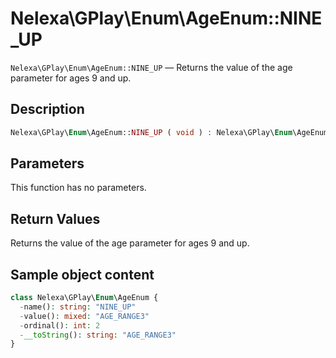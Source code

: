 # Nelexa\GPlay\Enum\AgeEnum::NINE_UP
`Nelexa\GPlay\Enum\AgeEnum::NINE_UP` — Returns the value of the age parameter for ages 9 and up.

## Description
```php
Nelexa\GPlay\Enum\AgeEnum::NINE_UP ( void ) : Nelexa\GPlay\Enum\AgeEnum
```

## Parameters
This function has no parameters.

## Return Values
Returns the value of the age parameter for ages 9 and up.

## Sample object content
```php
class Nelexa\GPlay\Enum\AgeEnum {
  -name(): string: "NINE_UP"
  -value(): mixed: "AGE_RANGE3"
  -ordinal(): int: 2
  -__toString(): string: "AGE_RANGE3"
}
```

